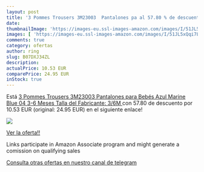 ```yaml
---
layout: post
title: '3 Pommes Trousers 3M23003  Pantalones pa al 57.80 % de descuento'
date: 
thumbnailImage: 'https://images-eu.ssl-images-amazon.com/images/I/51JL5xQqi7L._SL200_.jpg'
images: [ 'https://images-eu.ssl-images-amazon.com/images/I/51JL5xQqi7L._SL200_.jpg' ]
comments: true
category: ofertas
author: ring
slug: B07DXJ34ZL
description:
actualPrice: 10.53 EUR
comparePrice: 24.95 EUR
inStock: true
---
```


Está [3 Pommes Trousers 3M23003  Pantalones para Bebés  Azul  Marine Blue 04  3-6 Meses  Talla del Fabricante: 3/6M ](https://www.amazon.es/dp/B07DXJ34ZL/?tag=tolees-21) con 57.80 de descuento por 10.53 EUR (original: 24.95 EUR) en el siguiente enlace!

[![](https://images-eu.ssl-images-amazon.com/images/I/51JL5xQqi7L._SL200_.jpg)](https://www.amazon.es/dp/B07DXJ34ZL/?tag=tolees-21)

[Ver la oferta!!](https://www.amazon.es/dp/B07DXJ34ZL/?tag=tolees-21)

Links participate in Amazon Associate program and might generate a comission on qualifying sales

[Consulta otras ofertas en nuestro canal de telegram](https://t.me/s/ofertas25)
